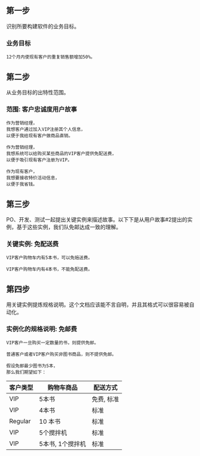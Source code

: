 ## 第一步
  识别所要构建软件的业务目标。

### 业务目标
```
12个月内使现有客户的重复销售额增加50%。
```

## 第二步
  从业务目标的出特性范围。

### 范围: 客户忠诚度用户故事
```
作为营销经理，
我想客户通过加入VIP注册其个人信息，
以便于我给现有客户做商品直销。
```
```
作为营销经理，
我想系统可以给购买某些商品的VIP客户提供免配送费，
以便于吸引现有客户注册为VIP。
```
```
作为现有客户，
我想要接收特价活动信息，
以便于我省钱。
```

## 第三步
  PO、开发、测试一起提出关键实例来描述故事。以下下是从用户故事#2提出的实例，基于这些实例，我们队免邮达成一致的理解。  

### 关键实例: 免配送费
```
VIP客户购物车内有5本书，可以免赔送费。
```
```
VIP客户购物车内有4本书，不能免配送费。
```

## 第四步
  用关键实例提炼规格说明。这个文档应该能不言自明，并且其格式可以很容易被自动化。

### 实例化的规格说明: 免邮费
```
VIP客户一旦购买一定数量的书，则提供免邮。
```
```
普通客户或者VIP客户购买非图书商品，则不提供免邮。
```
```
假设免邮最少图书为5本，
那么我们期望如下：
```
| 客户类型       | 购物车商品        | 配送方式   |
|--------------|------------|-----------|
| VIP           | 5本书          | 免费, 标准 |
| VIP           | 4本书          | 标准      |
| Regular       | 10 本书        | 标准      | 
| VIP           | 5个搅拌机       | 标准      |
| VIP           | 5本书, 1个搅拌机 | 标准     |

